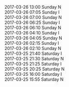 2017-03-26 13:00 Sunday  N  
2017-03-26 07:05 Sunday  I  
2017-03-26 07:00 Sunday  N  
2017-03-26 06:25 Sunday  I  
2017-03-26 06:10 Sunday  N  
2017-03-26 04:10 Sunday  I  
2017-03-26 04:05 Sunday  N  
2017-03-26 02:15 Sunday  I  
2017-03-26 02:10 Sunday  N  
2017-03-25 21:40 Saturday  I  
2017-03-25 21:30 Saturday  N  
2017-03-25 21:25 Saturday  I  
2017-03-25 20:25 Saturday  N  
2017-03-25 16:00 Saturday  I  
2017-03-25 15:55 Saturday  N  
